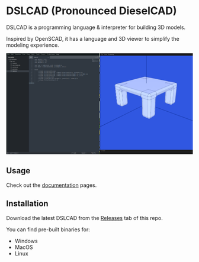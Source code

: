 # DSLCAD (Pronounced DieselCAD)

DSLCAD is a programming language & interpreter for building 3D models.

Inspired by OpenSCAD, it has a language and 3D viewer to simplify the modeling experience.

![screenshot](docs/screenshot.png)

## Usage

Check out the [documentation](https://dschroer.github.io/dslcad/) pages.

## Installation

Download the latest DSLCAD from the [Releases](https://github.com/DSchroer/model-script/releases) tab of this repo. 

You can find pre-built binaries for:
- Windows
- MacOS
- Linux

